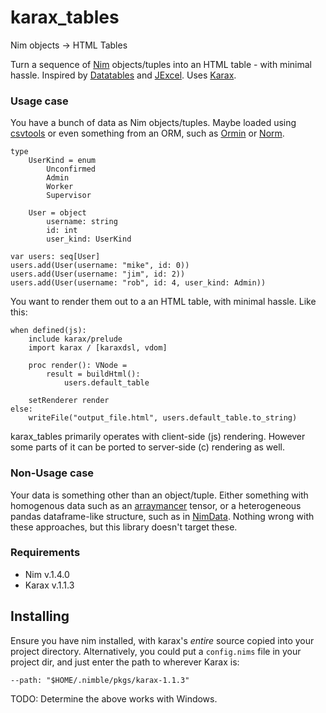 # karax_tables
Nim objects -> HTML Tables

Turn a sequence of [Nim](https://nim-lang.org/) objects/tuples into an HTML table - with minimal hassle.  Inspired by [Datatables](https://datatables.net/) and [JExcel](https://bossanova.uk/jexcel/v3/).  Uses [Karax](https://github.com/pragmagic/karax).

### Usage case

You have a bunch of data as Nim objects/tuples.  Maybe loaded using [csvtools](https://github.com/unicredit/csvtools) or even something from an ORM, such as [Ormin](https://github.com/Araq/ormin) or [Norm](https://github.com/moigagoo/norm).
```nimrod
type
    UserKind = enum
        Unconfirmed
        Admin
        Worker
        Supervisor

    User = object
        username: string
        id: int
        user_kind: UserKind

var users: seq[User]
users.add(User(username: "mike", id: 0))
users.add(User(username: "jim", id: 2))
users.add(User(username: "rob", id: 4, user_kind: Admin))
```

You want to render them out to a an HTML table, with minimal hassle.  Like this:

```nimrod
when defined(js):
    include karax/prelude
    import karax / [karaxdsl, vdom]

    proc render(): VNode = 
        result = buildHtml():
            users.default_table

    setRenderer render
else:
    writeFile("output_file.html", users.default_table.to_string)
```

karax_tables primarily operates with client-side (js) rendering.  However some parts of it can be ported to server-side (c) rendering as well.

### Non-Usage case

Your data is something other than an object/tuple.  Either something with homogenous data such as an [arraymancer](https://github.com/mratsim/Arraymancer) tensor, or a heterogeneous pandas dataframe-like structure, such as in [NimData](https://github.com/bluenote10/NimData).  Nothing wrong with these approaches, but this library doesn't target these.

### Requirements

* Nim v.1.4.0
* Karax v.1.1.3

## Installing

Ensure you have nim installed, with karax's *entire* source copied into your project directory.  Alternatively, you could put a `config.nims` file in your project dir, and just enter the path to wherever Karax is:
```
--path: "$HOME/.nimble/pkgs/karax-1.1.3"
```

TODO: Determine the above works with Windows.